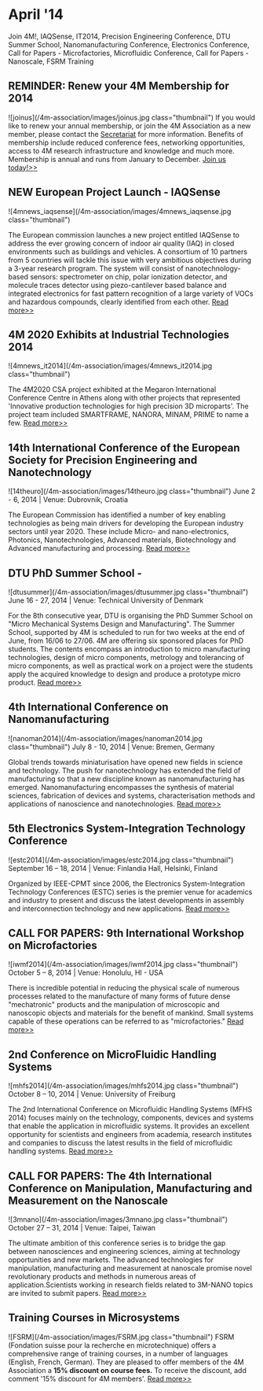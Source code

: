 # April '14

Join 4M!, IAQSense, IT2014, Precision Engineering Conference, DTU Summer School, Nanomanufacturing Conference, Electronics Conference, Call for Papers - Microfactories, Microfluidic Conference, Call for Papers - Nanoscale, FSRM Training
<!--break-->
## REMINDER: Renew your 4M Membership for 2014

![joinus](/4m-association/images/joinus.jpg class="thumbnail")
If you would like to renew your annual membership, or join the 4M Association as a new member, please contact the [Secretariat](mailto:natalie.withenshaw@ctechinnovation.com) for more information. Benefits of membership include reduced conference fees, networking opportunities, access to 4M research infrastructure and knowledge and much more. Membership is annual and runs from January to December. [Join us today!>>](http://www.4m-association.org/join4m)

## NEW European Project Launch - IAQSense

![4mnews_iaqsense](/4m-association/images/4mnews_iaqsense.jpg class="thumbnail")

The European commission launches a new project entitled IAQSense to address the ever
growing concern of indoor air quality (IAQ) in closed environments such as buildings and
vehicles. A consortium of 10 partners from 5 countries will tackle this issue with very
ambitious objectives during a 3-year research program. The system will consist of nanotechnology-based sensors: spectrometer on chip, polar ionization detector, and molecule traces detector using piezo-cantilever based balance and integrated electronics for fast pattern recognition of a large variety of VOCs and hazardous compounds, clearly identified from each other. [Read more>>](http://www.iaqsense.eu/)

## 4M 2020 Exhibits at Industrial Technologies 2014

![4mnews_it2014](/4m-association/images/4mnews_it2014.jpg class="thumbnail")

The 4M2020 CSA project exhibited at the Megaron International Conference Centre in Athens along with other projects that represented 'Innovative production technologies for high precision 3D microparts'. The project team included SMARTFRAME, NANORA, MINAM, PRIME to name a few. [Read more>>](http://www.industrialtechnologies2014.eu/)

## 14th International Conference of the European Society for Precision Engineering and Nanotechnology

![14theuro](/4m-association/images/14theuro.jpg class="thumbnail")
June 2 - 6, 2014 | Venue: Dubrovnik, Croatia

The European Commission has identified a number of key enabling technologies as being main drivers for developing the European industry sectors until year 2020. These include Micro- and nano-electronics, Photonics, Nanotechnologies, Advanced materials, Biotechnology and Advanced manufacturing and processing. [Read more>>](http://www.euspen.eu/OurEvents/Dubrovnik2014.aspx)

## DTU PhD Summer School - 

![dtusummer](/4m-association/images/dtusummer.jpg class="thumbnail")
June 16 - 27, 2014 | Venue: Technical University of Denmark

For the 8th consecutive year, DTU is organising the PhD Summer School on "Micro Mechanical Systems Design and Manufacturing". The Summer School, supported by 4M is scheduled to run for two weeks at the end of June, from 16/06 to 27/06. 4M are offering six sponsored places for PhD students. The contents encompass an introduction to micro manufacturing technologies, design of micro components, metrology and tolerancing of micro components, as well as practical work on a project were the students apply the acquired knowledge to design and produce a prototype micro product. [Read more>>](http://http://www.conferencemanager.dk/mppsummerschool2014/overviev.html)

## 4th International Conference on Nanomanufacturing

![nanoman2014](/4m-association/images/nanoman2014.jpg class="thumbnail")
July 8 - 10, 2014 | Venue: Bremen, Germany

Global trends towards miniaturisation have opened new fields in science and technology. The push for nanotechnology has extended the field of manufacturing so that a new discipline known as nanomanufacturing has emerged. Nanomanufacturing encompasses the synthesis of material sciences, fabrication of devices and systems, characterisation
methods and applications of nanoscience and nanotechnologies. [Read more>>](http://www.nanoman2014.net)

## 5th Electronics System-Integration Technology Conference

![estc2014](/4m-association/images/estc2014.jpg class="thumbnail")
September 16 – 18, 2014 | Venue: Finlandia Hall, Helsinki, Finland

Organized by IEEE-CPMT since 2006, the Electronics System-Integration Technology Conferences (ESTC) series is the premier venue for academics and industry to present and discuss the latest developments in assembly and interconnection technology and new applications. [Read more>>](http://www.estc2014.eu/home/estc-2014/about-estc/)

## CALL FOR PAPERS: 9th International Workshop on Microfactories

![iwmf2014](/4m-association/images/iwmf2014.jpg class="thumbnail")
October 5 – 8, 2014 | Venue: Honolulu, HI - USA

There is incredible potential in reducing the physical scale of numerous processes related to the manufacture of many forms of future dense "mechatronic" products and the manipulation of microscopic and nanoscopic objects and materials for the benefit of mankind. Small systems capable of these operations can be referred to as "microfactories." [Read more>>](http://iwmf2014.northwestern.edu/)

## 2nd Conference on MicroFluidic Handling Systems

![mhfs2014](/4m-association/images/mhfs2014.jpg class="thumbnail")
October 8 – 10, 2014 | Venue: University of Freiburg 

The 2nd International Conference on Microfluidic Handling Systems (MFHS 2014) focuses mainly on the technology, components, devices and systems that enable the application in microfluidic systems. It provides an excellent opportunity for scientists and engineers from academia, research institutes and companies to discuss the latest results in the field of microfluidic handling systems. [Read more>>](http://www.mfhs2014.uni-freiburg.de/)

## CALL FOR PAPERS: The 4th International Conference on Manipulation, Manufacturing and Measurement on the Nanoscale

![3mnano](/4m-association/images/3mnano.jpg class="thumbnail")
October 27 – 31, 2014 | Venue: Taipei, Taiwan

The ultimate ambition of this conference series is to bridge the gap between nanosciences and engineering sciences, aiming at technology opportunities and new markets. The advanced technologies for manipulation, manufacturing and measurement at nanoscale promise novel revolutionary products and methods in numerous areas of application.Scientists working in research fields related to 3M-NANO topics are invited to submit papers. [Read more>>](http://www.3m-nano.org)

## Training Courses in Microsystems

![FSRM](/4m-association/images/FSRM.jpg class="thumbnail")
FSRM (Fondation suisse pour la recherche en microtechnique) offers a comprehensive range of training courses, in a number of languages (English, French, German). They are pleased to offer members of the 4M Association a **15% discount on course fees.** To receive the discount, add comment '15% discount for 4M members'. [Read more>>](http://www.fsrm.ch/agendas/Micro-et-Nano-Technologies/)